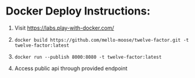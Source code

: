 # Docker Deploy Instructions:

1. Visit https://labs.play-with-docker.com/

1. `docker build https://github.com/mello-moose/twelve-factor.git -t twelve-factor:latest`

1. `docker run --publish 8000:8080 -t twelve-factor:latest`

1. Access public api through provided endpoint
